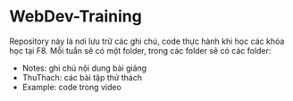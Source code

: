 # WebDev-Training

Repository này là nơi lưu trữ các ghi chú, code thực hành khi học các khóa học tại F8.
Mỗi tuần sẽ có một folder, trong các folder sẽ có các folder:

- Notes: ghi chú nội dung bài giảng
- ThuThach: các bài tập thử thách
- Example: code trong video
